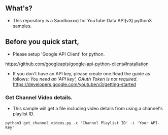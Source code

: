## What's?

* This repository is a Sandboxxx) for YouTube Data API(v3) python3 samples.

## Before you quick start,

* Please setup 'Google API Client' for python.

https://github.com/googleapis/google-api-python-client#Installation

* If you don't have an API key, please create one.Read the guide as follows:
 *You need an 'API key', OAuth Token is not required.* 
https://developers.google.com/youtube/v3/getting-started

### Get Channel Video details.

* This sample will get a file including video details from using a channel's playlist ID.

`python3 get_channel_videos.py -c 'Channel Playlist ID' -i 'Your API-Key' `
